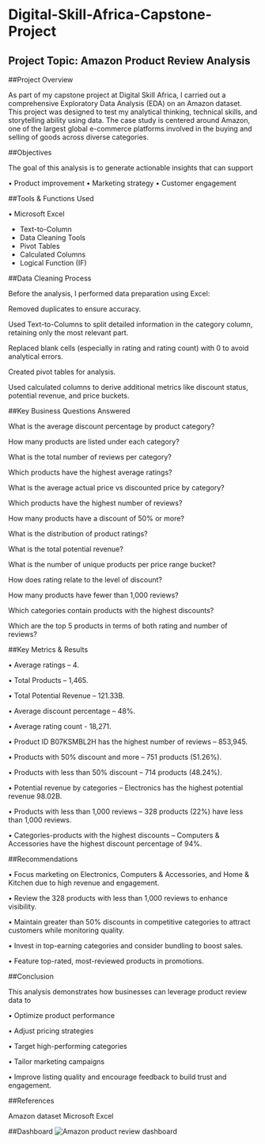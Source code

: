 # Digital-Skill-Africa-Capstone-Project

## Project Topic: Amazon Product Review Analysis


##Project Overview

As part of my capstone project at Digital Skill Africa, I carried out a comprehensive Exploratory Data Analysis (EDA) on an Amazon dataset. This project was designed to test my analytical thinking, technical skills, and storytelling ability using data. The case study is centered around Amazon, one of the largest global e-commerce platforms involved in the buying and selling of goods across diverse categories.



##Objectives

The goal of this analysis is to generate actionable insights that can support

• Product improvement • Marketing strategy • Customer engagement



##Tools & Functions Used

• Microsoft Excel

- Text-to-Column
- Data Cleaning Tools
- Pivot Tables
- Calculated Columns
- Logical Function (IF)



##Data Cleaning Process

Before the analysis, I performed data preparation using Excel:

Removed duplicates to ensure accuracy.

Used Text-to-Columns to split detailed information in the category column, retaining only the most relevant part.

Replaced blank cells (especially in rating and rating count) with 0 to avoid analytical errors.

Created pivot tables for analysis.

Used calculated columns to derive additional metrics like discount status, potential revenue, and price buckets.



##Key Business Questions Answered

What is the average discount percentage by product category?

How many products are listed under each category?

What is the total number of reviews per category?

Which products have the highest average ratings?

What is the average actual price vs discounted price by category?

Which products have the highest number of reviews?

How many products have a discount of 50% or more?

What is the distribution of product ratings?

What is the total potential revenue?

What is the number of unique products per price range bucket?

How does rating relate to the level of discount?

How many products have fewer than 1,000 reviews?

Which categories contain products with the highest discounts?

Which are the top 5 products in terms of both rating and number of reviews?



##Key Metrics & Results

• Average ratings – 4.

• Total Products – 1,465.

• Total Potential Revenue – 121.33B.

• Average discount percentage – 48%.

• Average rating count - 18,271.

• Product ID B07KSMBL2H has the highest number of reviews – 853,945.

• Products with 50% discount and more – 751 products (51.26%).

• Products with less than 50% discount – 714 products (48.24%).

• Potential revenue by categories – Electronics has the highest potential revenue 98.02B.

• Products with less than 1,000 reviews – 328 products (22%) have less than 1,000 reviews.

• Categories-products with the highest discounts – Computers & Accessories have the highest discount percentage of 94%.



##Recommendations

• Focus marketing on Electronics, Computers & Accessories, and Home & Kitchen due to high revenue and engagement.

• Review the 328 products with less than 1,000 reviews to enhance visibility.

• Maintain greater than 50% discounts in competitive categories to attract customers while monitoring quality.

• Invest in top-earning categories and consider bundling to boost sales.

• Feature top-rated, most-reviewed products in promotions.



##Conclusion

This analysis demonstrates how businesses can leverage product review data to

• Optimize product performance 

• Adjust pricing strategies 

• Target high-performing categories 

• Tailor marketing campaigns 

• Improve listing quality and encourage feedback to build trust and engagement.



##References

Amazon dataset
Microsoft Excel

##Dashboard
![Amazon product review dashboard](https://github.com/user-attachments/assets/e8fe3150-65cc-4d7e-94ec-199fcd81e1d4)

